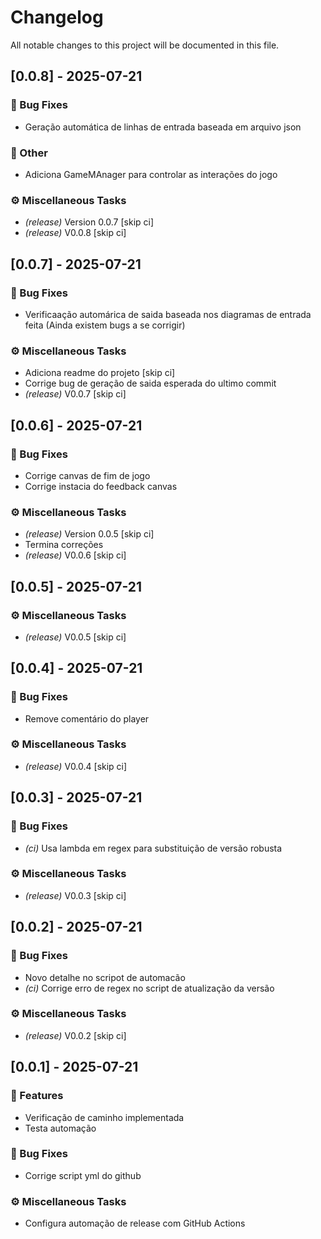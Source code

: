 # Changelog

All notable changes to this project will be documented in this file.

## [0.0.8] - 2025-07-21

### 🐛 Bug Fixes

- Geração automática de linhas de entrada baseada em arquivo json

### 💼 Other

- Adiciona GameMAnager para controlar as interações do jogo

### ⚙️ Miscellaneous Tasks

- *(release)* Version 0.0.7 [skip ci]
- *(release)* V0.0.8 [skip ci]

## [0.0.7] - 2025-07-21

### 🐛 Bug Fixes

- Verificaação automárica de saida baseada nos diagramas de entrada feita (Ainda existem bugs a se corrigir)

### ⚙️ Miscellaneous Tasks

- Adiciona readme do projeto [skip ci]
- Corrige bug de geração de saida esperada do ultimo commit
- *(release)* V0.0.7 [skip ci]

## [0.0.6] - 2025-07-21

### 🐛 Bug Fixes

- Corrige canvas de fim de jogo
- Corrige instacia do feedback canvas

### ⚙️ Miscellaneous Tasks

- *(release)* Version 0.0.5 [skip ci]
- Termina correções
- *(release)* V0.0.6 [skip ci]

## [0.0.5] - 2025-07-21

### ⚙️ Miscellaneous Tasks

- *(release)* V0.0.5 [skip ci]

## [0.0.4] - 2025-07-21

### 🐛 Bug Fixes

- Remove comentário do player

### ⚙️ Miscellaneous Tasks

- *(release)* V0.0.4 [skip ci]

## [0.0.3] - 2025-07-21

### 🐛 Bug Fixes

- *(ci)* Usa lambda em regex para substituição de versão robusta

### ⚙️ Miscellaneous Tasks

- *(release)* V0.0.3 [skip ci]

## [0.0.2] - 2025-07-21

### 🐛 Bug Fixes

- Novo detalhe no scripot de automacão
- *(ci)* Corrige erro de regex no script de atualização da versão

### ⚙️ Miscellaneous Tasks

- *(release)* V0.0.2 [skip ci]

## [0.0.1] - 2025-07-21

### 🚀 Features

- Verificação de caminho implementada
- Testa automação

### 🐛 Bug Fixes

- Corrige script yml do github

### ⚙️ Miscellaneous Tasks

- Configura automação de release com GitHub Actions

<!-- generated by git-cliff -->
